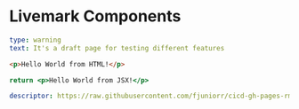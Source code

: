 # Livemark Components

```yaml remark
type: warning
text: It's a draft page for testing different features
```

```html markup
<p>Hello World from HTML!</p>
```

```jsx markup
return <p>Hello World from JSX!</p>
```

```yaml package
descriptor: https://raw.githubusercontent.com/fjuniorr/cicd-gh-pages-rmarkdown/main/datapackage.json
```
